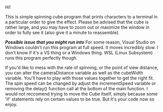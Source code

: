 Hi!

This is simple spinning cube program that prints characters to a terminal in a particular order to give the effect. Please be advised that the cube is rather large, and you may have to zoom out or maximize the window in order to fully see it (also give it a minute to reassemble).

***Possible issue that you might run into***
For some reason, Visual Studio on Windows couldn't run this program at full speed. It moves incredibly slow. I don't know if it's a VS thing or a Windows thing. WSL (Linux Subsystem) runs this program perfectly though.

If you'd like to mess with the rate of spinning, or the point of view distance, you can alter the cameraDistance variable as well as the cubeWidth variable. You'll have to play with those values together to get the right fit. The spin speed can be changed by adjust the incrementSpeed variable or removing the delay() function call at the bottom of the main function. I would not reccomend trying to move the Cube itself, simply because some 'if' statements rely on certain values to be true. But it's your code now so enjoy. 

